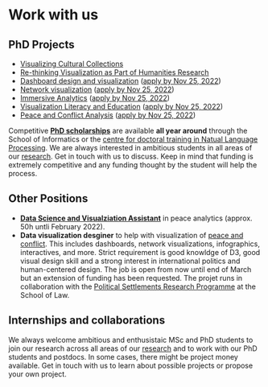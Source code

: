 # Work with us

## PhD Projects

* [Visualizing Cultural Collections](phd-visCulturalCollections.html)
* [Re-thinking Visualization as Part of Humanities Research](phd-vishumanities-nov2021.html)
* [Dashboard design and visualization](../phds/dashboards) ([apply by Nov 25, 2022](https://www.ed.ac.uk/studying/postgraduate/degrees/index.php?r=site/view&id=491)) 
* [Network visualization](../phds/networks) ([apply by Nov 25, 2022](https://www.ed.ac.uk/studying/postgraduate/degrees/index.php?r=site/view&id=491))
* [Immersive Analytics](../phds/immersive) ([apply by Nov 25, 2022](https://www.ed.ac.uk/studying/postgraduate/degrees/index.php?r=site/view&id=491))
* [Visualization Literacy and Education](../phds/literacy) ([apply by Nov 25, 2022](https://www.ed.ac.uk/studying/postgraduate/degrees/index.php?r=site/view&id=491))
* [Peace and Conflict Analysis](../phds/peaceandconflict) ([apply by Nov 25, 2022](https://www.ed.ac.uk/studying/postgraduate/degrees/index.php?r=site/view&id=491))

Competitive __[PhD scholarships](phd-edinburgh.html)__ are available **all year around** through the School of Informatics or the [centre for doctoral training in Natual Language Processing](https://web.inf.ed.ac.uk/cdt/natural-language-processing). We are always interested in ambitious students in all areas of our [research](https://vishub.net/index#projects). Get in touch with us to discuss. Keep in mind that funding is extremely competitive and any funding thought by the student will help the process.

## Other Positions

* [**Data Science and Visualziation Assistant**](pax-assistant-2021.md) in peace analytics (approx. 50h untli February 2022).
* **Data visualization desginer** to help with visualization of [peace and conflict](https://vishub.net/projects/peace_analytics.html). This includes dashboards, network visualizations, infographics, interactives, and more. Strict requirement is good knowldge of D3, good visual design skill and a strong interest in international politics and human-centered design. The job is open from now until end of March but an extension of funding has been requested. The projet runs in collaboration with the [Political Settlements Research Programme](https://www.politicalsettlements.org) at the School of Law. 

## Internships and collaborations

We always welcome ambitious and enthusistaic MSc and PhD students to join our research across all areas of our [research](https://vishub.net/index#projects) and to work with our PhD students and postdocs. In some cases, there might be project money available. Get in touch with us to learn about possible projects or propose your own project. 
